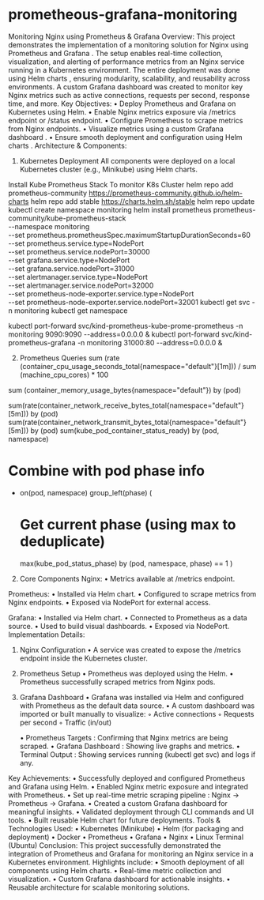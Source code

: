 # prometheous-grafana-monitoring

 Monitoring Nginx using Prometheus & Grafana 
Overview:
This project demonstrates the implementation of a monitoring solution for Nginx using Prometheus and Grafana . The setup enables real-time collection, visualization, and alerting of performance metrics from an Nginx service running in a Kubernetes environment. 
The entire deployment was done using Helm charts , ensuring modularity, scalability, and reusability across environments. 
A custom Grafana dashboard was created to monitor key Nginx metrics such as active connections, requests per second, response time, and more. 
Key Objectives: 
    • Deploy Prometheus and Grafana on Kubernetes using Helm.
    • Enable Nginx metrics exposure via /metrics endpoint or /status endpoint.
    • Configure Prometheus to scrape metrics from Nginx endpoints.
    • Visualize metrics using a custom Grafana dashboard .
    • Ensure smooth deployment and configuration using Helm charts . 
Architecture & Components:  
1. Kubernetes Deployment 
All components were deployed on a local Kubernetes cluster (e.g., Minikube) using Helm charts. 

Install Kube Prometheus Stack To monitor K8s Cluster
helm repo add prometheus-community https://prometheus-community.github.io/helm-charts
helm repo add stable https://charts.helm.sh/stable
helm repo update
kubectl create namespace monitoring
helm install prometheus prometheus-community/kube-prometheus-stack \
  --namespace monitoring \
  --set prometheus.prometheusSpec.maximumStartupDurationSeconds=60 \
  --set prometheus.service.type=NodePort \
  --set prometheus.service.nodePort=30000 \
  --set grafana.service.type=NodePort \
  --set grafana.service.nodePort=31000 \
  --set alertmanager.service.type=NodePort \
  --set alertmanager.service.nodePort=32000 \
  --set prometheus-node-exporter.service.type=NodePort \
  --set prometheus-node-exporter.service.nodePort=32001
kubectl get svc -n monitoring
kubectl get namespace

kubectl port-forward svc/kind-prometheus-kube-prome-prometheus -n monitoring 9090:9090 --address=0.0.0.0 &
kubectl port-forward svc/kind-prometheus-grafana -n monitoring 31000:80 --address=0.0.0.0 &

2. Prometheus Queries
sum (rate (container_cpu_usage_seconds_total{namespace="default"}[1m])) / sum (machine_cpu_cores) * 100

sum (container_memory_usage_bytes{namespace="default"}) by (pod)


sum(rate(container_network_receive_bytes_total{namespace="default"}[5m])) by (pod)
sum(rate(container_network_transmit_bytes_total{namespace="default"}[5m])) by (pod)
sum(kube_pod_container_status_ready) by (pod, namespace)

# Combine with pod phase info
+ on(pod, namespace) group_left(phase)
(
  # Get current phase (using max to deduplicate)
  max(kube_pod_status_phase) by (pod, namespace, phase)
  == 1
)

2. Core Components 
Nginx: 
    •  Metrics available at /metrics endpoint.

Prometheus: 
    • Installed via Helm chart.
    • Configured to scrape metrics from Nginx endpoints.
    • Exposed via NodePort for external access.

Grafana: 
    • Installed via Helm chart. 
    • Connected to Prometheus as a data source. 
    • Used to build visual dashboards.
    • Exposed via NodePort.
Implementation Details: 
1. Nginx Configuration 
    • A service was created to expose the /metrics endpoint inside the Kubernetes cluster. 


2. Prometheus Setup 
    • Prometheus was deployed using the Helm.
    • Prometheus successfully scraped metrics from Nginx pods. 

3. Grafana Dashboard 
    • Grafana was installed via Helm and configured with Prometheus as the default data source.
    • A custom dashboard was imported or built manually to visualize:
        ◦ Active connections
        ◦ Requests per second
        ◦ Traffic (in/out)

 

    • Prometheus Targets : Confirming that Nginx metrics are being scraped.
    • Grafana Dashboard : Showing live graphs and metrics.
    • Terminal Output : Showing services running (kubectl get svc) and logs if any. 

Key Achievements: 
    • Successfully deployed and configured Prometheus and Grafana using Helm.
    • Enabled Nginx metric exposure and integrated with Prometheus.
    • Set up real-time metric scraping pipeline : Nginx → Prometheus → Grafana.
    • Created a custom Grafana dashboard for meaningful insights.
    • Validated deployment through CLI commands and UI tools.
    • Built reusable Helm chart for future deployments. 
Tools & Technologies Used: 
    • Kubernetes (Minikube)
    • Helm (for packaging and deployment)
    • Docker 
    • Prometheus 
    • Grafana 
    • Nginx 
    • Linux Terminal (Ubuntu) 
Conclusion: 
This project successfully demonstrated the integration of Prometheus and Grafana for monitoring an Nginx service in a Kubernetes environment. Highlights include: 
    • Smooth deployment of all components using Helm charts.
    • Real-time metric collection and visualization.
    • Custom Grafana dashboard for actionable insights.
    • Reusable architecture for scalable monitoring solutions. 
